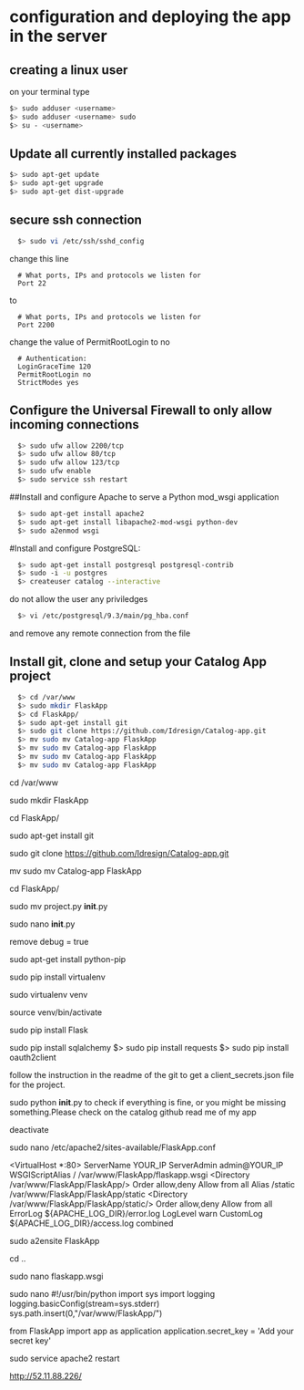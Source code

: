 # configuration and deploying the app in the server

## creating a linux user

on your terminal type
  ```bash
  $> sudo adduser <username>
  $> sudo adduser <username> sudo
  $> su - <username>
  ```
## Update all currently installed packages
  
  ```bash
  $> sudo apt-get update
  $> sudo apt-get upgrade
  $> sudo apt-get dist-upgrade
  ```
## secure ssh connection

```bash
  $> sudo vi /etc/ssh/sshd_config
  ```
  
  change this line
  
  ```vim
    # What ports, IPs and protocols we listen for
    Port 22
  ```
  
  to
  
  ```vim
    # What ports, IPs and protocols we listen for
    Port 2200
  ```
  
  change the value of PermitRootLogin to no
  
  ```vim
    # Authentication:
    LoginGraceTime 120
    PermitRootLogin no
    StrictModes yes
  ```

## Configure the Universal Firewall to only allow incoming connections

  ```bash
    $> sudo ufw allow 2200/tcp
    $> sudo ufw allow 80/tcp
    $> sudo ufw allow 123/tcp
    $> sudo ufw enable
    $> sudo service ssh restart
  ```
  
##Install and configure Apache to serve a Python mod_wsgi application

  ```bash
    $> sudo apt-get install apache2
    $> sudo apt-get install libapache2-mod-wsgi python-dev
    $> sudo a2enmod wsgi
  ```

#Install and configure PostgreSQL:
  ```bash
    $> sudo apt-get install postgresql postgresql-contrib
    $> sudo -i -u postgres
    $> createuser catalog --interactive
  ```
  
  do not allow the user any priviledges
  
  ```bash
    $> vi /etc/postgresql/9.3/main/pg_hba.conf
  ```
  
  and remove any remote connection from the file
  
## Install git, clone and setup your Catalog App project 

  ```bash
    $> cd /var/www 
    $> sudo mkdir FlaskApp
    $> cd FlaskApp/
    $> sudo apt-get install git 
    $> sudo git clone https://github.com/Idresign/Catalog-app.git 
    $> mv sudo mv Catalog-app FlaskApp
    $> mv sudo mv Catalog-app FlaskApp 
    $> mv sudo mv Catalog-app FlaskApp 
    $> mv sudo mv Catalog-app FlaskApp 
  ``` 
cd /var/www 

sudo mkdir FlaskApp

cd FlaskApp/

sudo apt-get install git

sudo git clone https://github.com/Idresign/Catalog-app.git

mv sudo mv Catalog-app FlaskApp

cd FlaskApp/

sudo mv project.py __init__.py

sudo nano __init__.py 

remove debug = true

sudo apt-get install python-pip 

sudo pip install virtualenv 

sudo virtualenv venv

source venv/bin/activate

sudo pip install Flask 

sudo pip install sqlalchemy
  $> sudo pip install requests
  $> sudo pip install oauth2client

follow the instruction in the readme of the git to get a client_secrets.json file for the project.

sudo python __init__.py  to check if everything is fine, or you might be missing something.Please check on the catalog github read me of my app

deactivate

sudo nano /etc/apache2/sites-available/FlaskApp.conf

<VirtualHost *:80>
                ServerName YOUR_IP 
                ServerAdmin admin@YOUR_IP
                WSGIScriptAlias / /var/www/FlaskApp/flaskapp.wsgi
                <Directory /var/www/FlaskApp/FlaskApp/>
                        Order allow,deny
                        Allow from all
                </Directory>
                Alias /static /var/www/FlaskApp/FlaskApp/static
                <Directory /var/www/FlaskApp/FlaskApp/static/>
                        Order allow,deny
                        Allow from all
                </Directory>
                ErrorLog ${APACHE_LOG_DIR}/error.log
                LogLevel warn
                CustomLog ${APACHE_LOG_DIR}/access.log combined
</VirtualHost>


sudo a2ensite FlaskApp

cd ..

sudo nano flaskapp.wsgi

sudo nano 
#!/usr/bin/python
import sys
import logging
logging.basicConfig(stream=sys.stderr)
sys.path.insert(0,"/var/www/FlaskApp/")

from FlaskApp import app as application
application.secret_key = 'Add your secret key'


sudo service apache2 restart 



http://52.11.88.226/

